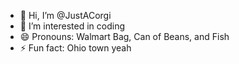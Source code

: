 - 👋 Hi, I’m @JustACorgi
- 👀 I’m interested in coding
- 😄 Pronouns: Walmart Bag, Can of Beans, and Fish
- ⚡ Fun fact: Ohio town yeah

<!---
JustACorgi/JustACorgi is a ✨ special ✨ repository because its `README.md` (this file) appears on your GitHub profile.
You can click the Preview link to take a look at your changes.
--->

